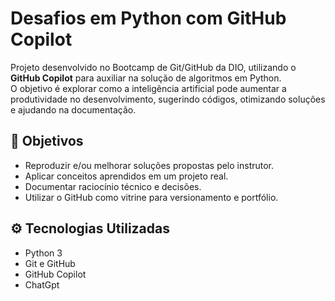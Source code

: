 # Desafios em Python com GitHub Copilot  

Projeto desenvolvido no Bootcamp de Git/GitHub da DIO, utilizando o **GitHub Copilot** para auxiliar na solução de algoritmos em Python.  
O objetivo é explorar como a inteligência artificial pode aumentar a produtividade no desenvolvimento, sugerindo códigos, otimizando soluções e ajudando na documentação.  

## 🎯 Objetivos  
- Reproduzir e/ou melhorar soluções propostas pelo instrutor.  
- Aplicar conceitos aprendidos em um projeto real.  
- Documentar raciocínio técnico e decisões.  
- Utilizar o GitHub como vitrine para versionamento e portfólio.  

## ⚙️ Tecnologias Utilizadas  
- Python 3  
- Git e GitHub  
- GitHub Copilot
- ChatGpt 
